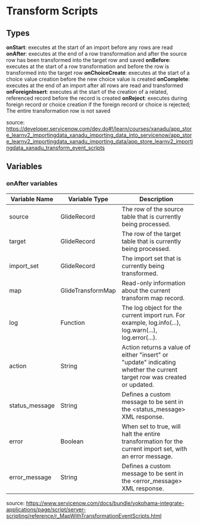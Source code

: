 # Transform Scripts

## Types
**onStart**: executes at the start of an import before any rows are read
**onAfter**: executes at the end of a row transformation and after the source row has been transformed into the target row and saved
**onBefore**: executes at the start of a row transformation and before the row is transformed into the target row
**onChoiceCreate**: executes at the start of a choice value creation before the new choice value is created
**onComplete**: executes at the end of an import after all rows are read and transformed
**onForeignInsert**: executes at the start of the creation of a related, referenced record before the record is created
**onReject**: executes during foreign record or choice creation if the foreign record or choice is rejected; The entire transformation row is not saved

source: https://developer.servicenow.com/dev.do#!/learn/courses/xanadu/app_store_learnv2_importingdata_xanadu_importing_data_into_servicenow/app_store_learnv2_importingdata_xanadu_importing_data/app_store_learnv2_importingdata_xanadu_transform_event_scripts

## Variables

### onAfter variables
|Variable Name|Variable Type|Description|
|---|---|---|
|source|	GlideRecord|	The row of the source table that is currently being processed.|
|target|	GlideRecord|	The row of the target table that is currently being processed.|
|import_set|	GlideRecord|	The import set that is currently being transformed.|
|map|	GlideTransformMap|	Read-only information about the current transform map record.|
|log|	Function|	The log object for the current import run. For example, log.info(...), log.warn(...), log.error(...).|
|action|	String|	Action returns a value of either "insert" or "update" indicating whether the current target row was created or updated.|
|status_message|	String|	Defines a custom message to be sent in the <status_message> XML response.|
|error|	Boolean|	When set to true, will halt the entire transformation for the current import set, with an error message.|
|error_message|	String|	Defines a custom message to be sent in the <error_message> XML response.|


source: https://www.servicenow.com/docs/bundle/yokohama-integrate-applications/page/script/server-scripting/reference/r_MapWithTransformationEventScripts.html